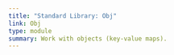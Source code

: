 ```yaml
---
title: "Standard Library: Obj"
link: Obj
type: module
summary: Work with objects (key-value maps).
---
```

